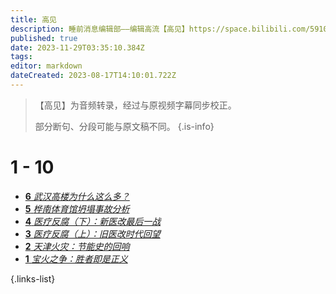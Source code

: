 ```yaml
---
title: 高见
description: 睡前消息编辑部——编辑高流【高见】https://space.bilibili.com/59104725
published: true
date: 2023-11-29T03:35:10.384Z
tags: 
editor: markdown
dateCreated: 2023-08-17T14:10:01.722Z
---
```


> 【高见】为音频转录，经过与原视频字幕同步校正。
> 
> 部分断句、分段可能与原文稿不同。
{.is-info}

# 1 - 10
<!--
- [**10** **](./opinion/10.md)
- [**9** **](./opinion/9.md)
- [**8** **](./opinion/8.md)
- [**7** **](./opinion/7.md)-->
- [**6** *武汉高楼为什么这么多？*](./opinion/6.md)
- [**5** *桦南体育馆坍塌事故分析*](./opinion/5.md)
- [**4** *医疗反腐（下）：新医改最后一战*](./opinion/4.md)
- [**3** *医疗反腐（上）：旧医改时代回望*](./opinion/3.md)
- [**2** *天津火灾：节能史的回响*](./opinion/2.md)
- [**1** *宝火之争：胜者即是正义*](./opinion/1.md)

{.links-list}